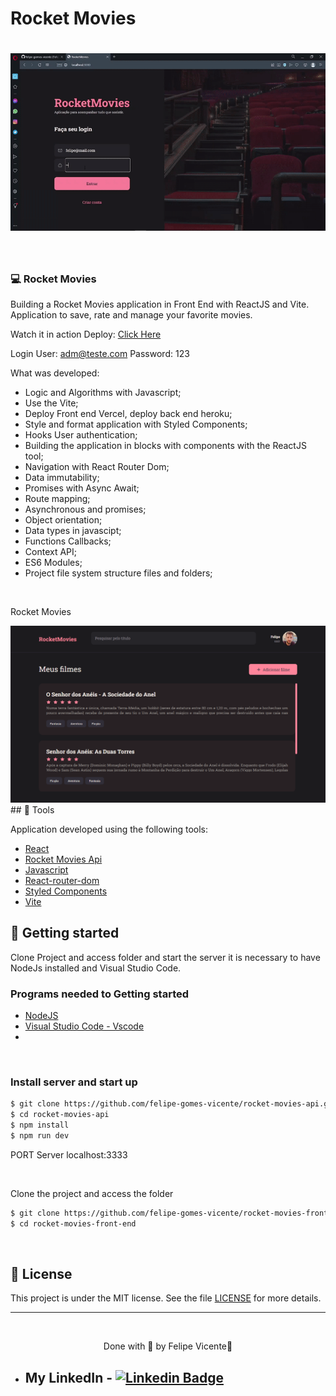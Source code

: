 # Rocket Movies

<h1 align="center">
    <img alt="Rocket Movies" title="Rocket Movies" src="./.github/rocketmovies.gif" />
</h1>

<br>

### 💻 Rocket Movies 

Building a Rocket Movies application in Front End with ReactJS and Vite.
Application to save, rate and manage your favorite movies.

Watch it in action Deploy: [Click Here](http://rocket-movies-front-end.vercel.app/)

Login User: adm@teste.com 
Password: 123

What was developed:

- Logic and Algorithms with Javascript;
- Use the Vite;
- Deploy Front end Vercel, deploy back end heroku;
- Style and format application with Styled Components;
- Hooks User authentication;
- Building the application in blocks with components with the ReactJS tool;
- Navigation with React Router Dom;
- Data immutability;
- Promises with Async Await;
- Route mapping;
- Asynchronous and promises;
- Object orientation;
- Data types in javascipt;
- Functions Callbacks;
- Context API;
- ES6 Modules;
- Project file system structure files and folders;

<br />
<p>Rocket Movies</p>
<img alt="Rocket Movies" title="Rocket Movies" src="./.github/rocketmovies.png" />

<br />
## 🧪 Tools

Application developed using the following tools:


- [React](https://reactjs.org)
- [Rocket Movies Api](https://github.com/felipe-gomes-vicente/rocket-movies-api)
- [Javascript](https://developer.mozilla.org/pt-BR/docs/Web/JavaScript)
- [React-router-dom](https://reactrouter.com/web/guides/quick-start)
- [Styled Components](https://styled-components.com/)
- [Vite](https://vitejs.dev/)


## 🚀 Getting started

Clone Project and access folder and start the server it is necessary to have NodeJs
installed and Visual Studio Code.

### Programs needed to Getting started

- [NodeJS](https://nodejs.org/en/)
- [Visual Studio Code - Vscode](https://code.visualstudio.com/)
- 
  
<br />

### Install server and start up

```bash
$ git clone https://github.com/felipe-gomes-vicente/rocket-movies-api.git
$ cd rocket-movies-api
$ npm install
$ npm run dev
```
PORT Server localhost:3333

<br />

Clone the project and access the folder

```bash
$ git clone https://github.com/felipe-gomes-vicente/rocket-movies-front-end.git
$ cd rocket-movies-front-end
```

<br />

## 📝 License

This project is under the MIT license. See the file [LICENSE](LICENSE) for more details.

---

&nbsp;

<p align="center">Done with 💜 by Felipe Vicente👋</p>

- ## My LinkedIn - [![Linkedin Badge](https://img.shields.io/badge/-FelipeVicente-blue?style=flat-square&logo=Linkedin&logoColor=white&link=https://www.linkedin.com/in/felipe-gomes-vicente/)](https://www.linkedin.com/in/felipe-gomes-vicente/)
